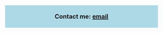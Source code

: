

<div style = "background-color:lightblue; padding:25px; font-size:20px; margin-top:5%;"><center><b>Contact me: <a href="mailto:ssingh1617@conestogac.on.ca">email</a></b></center></div>